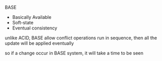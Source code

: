 BASE
- Basically Available
- Soft-state
- Eventual consistency

unlike ACID, BASE allow conflict operations run in sequence, then all the update will be applied eventually

so if a change occur in BASE system, it will take a time to be seen